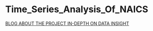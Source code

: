 # Time_Series_Analysis_Of_NAICS
[BLOG ABOUT THE PROJECT IN-DEPTH ON DATA INSIGHT](https://www.datainsightonline.com/post/time-series-analysis-of-naics-8)
